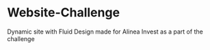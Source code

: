 # Website-Challenge
Dynamic site with Fluid Design made for Alinea Invest as a part of the challenge
